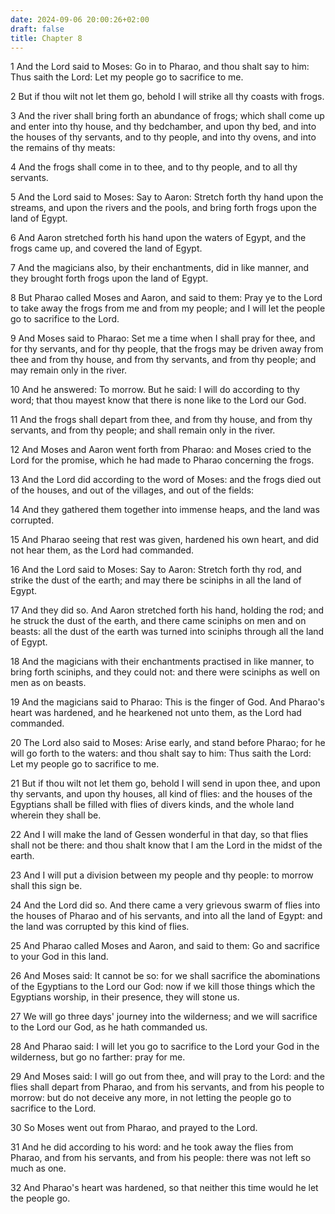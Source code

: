 ```yaml
---
date: 2024-09-06 20:00:26+02:00
draft: false
title: Chapter 8
---
```




1 And the Lord said to Moses: Go in to Pharao, and thou shalt say to him: Thus saith the Lord: Let my people go to sacrifice to me.

2 But if thou wilt not let them go, behold I will strike all thy coasts with frogs.

3 And the river shall bring forth an abundance of frogs; which shall come up and enter into thy house, and thy bedchamber, and upon thy bed, and into the houses of thy servants, and to thy people, and into thy ovens, and into the remains of thy meats:

4 And the frogs shall come in to thee, and to thy people, and to all thy servants.

5 And the Lord said to Moses: Say to Aaron: Stretch forth thy hand upon the streams, and upon the rivers and the pools, and bring forth frogs upon the land of Egypt.

6 And Aaron stretched forth his hand upon the waters of Egypt, and the frogs came up, and covered the land of Egypt.

7 And the magicians also, by their enchantments, did in like manner, and they brought forth frogs upon the land of Egypt.

8 But Pharao called Moses and Aaron, and said to them: Pray ye to the Lord to take away the frogs from me and from my people; and I will let the people go to sacrifice to the Lord.

9 And Moses said to Pharao: Set me a time when I shall pray for thee, and for thy servants, and for thy people, that the frogs may be driven away from thee and from thy house, and from thy servants, and from thy people; and may remain only in the river.

10 And he answered: To morrow. But he said: I will do according to thy word; that thou mayest know that there is none like to the Lord our God.

11 And the frogs shall depart from thee, and from thy house, and from thy servants, and from thy people; and shall remain only in the river.

12 And Moses and Aaron went forth from Pharao: and Moses cried to the Lord for the promise, which he had made to Pharao concerning the frogs.

13 And the Lord did according to the word of Moses: and the frogs died out of the houses, and out of the villages, and out of the fields:

14 And they gathered them together into immense heaps, and the land was corrupted.

15 And Pharao seeing that rest was given, hardened his own heart, and did not hear them, as the Lord had commanded.

16 And the Lord said to Moses: Say to Aaron: Stretch forth thy rod, and strike the dust of the earth; and may there be sciniphs in all the land of Egypt.

17 And they did so. And Aaron stretched forth his hand, holding the rod; and he struck the dust of the earth, and there came sciniphs on men and on beasts: all the dust of the earth was turned into sciniphs through all the land of Egypt.

18 And the magicians with their enchantments practised in like manner, to bring forth sciniphs, and they could not: and there were sciniphs as well on men as on beasts.

19 And the magicians said to Pharao: This is the finger of God. And Pharao's heart was hardened, and he hearkened not unto them, as the Lord had commanded.

20 The Lord also said to Moses: Arise early, and stand before Pharao; for he will go forth to the waters: and thou shalt say to him: Thus saith the Lord: Let my people go to sacrifice to me.

21 But if thou wilt not let them go, behold I will send in upon thee, and upon thy servants, and upon thy houses, all kind of flies: and the houses of the Egyptians shall be filled with flies of divers kinds, and the whole land wherein they shall be.

22 And I will make the land of Gessen wonderful in that day, so that flies shall not be there: and thou shalt know that I am the Lord in the midst of the earth.

23 And I will put a division between my people and thy people: to morrow shall this sign be.

24 And the Lord did so. And there came a very grievous swarm of flies into the houses of Pharao and of his servants, and into all the land of Egypt: and the land was corrupted by this kind of flies.

25 And Pharao called Moses and Aaron, and said to them: Go and sacrifice to your God in this land.

26 And Moses said: It cannot be so: for we shall sacrifice the abominations of the Egyptians to the Lord our God: now if we kill those things which the Egyptians worship, in their presence, they will stone us.

27 We will go three days' journey into the wilderness; and we will sacrifice to the Lord our God, as he hath commanded us.

28 And Pharao said: I will let you go to sacrifice to the Lord your God in the wilderness, but go no farther: pray for me.

29 And Moses said: I will go out from thee, and will pray to the Lord: and the flies shall depart from Pharao, and from his servants, and from his people to morrow: but do not deceive any more, in not letting the people go to sacrifice to the Lord.

30 So Moses went out from Pharao, and prayed to the Lord.

31 And he did according to his word: and he took away the flies from Pharao, and from his servants, and from his people: there was not left so much as one.

32 And Pharao's heart was hardened, so that neither this time would he let the people go.

